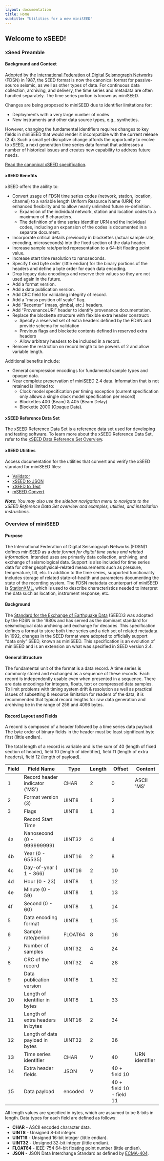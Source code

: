 ```yaml
---
layout: documentation
title: Home
subtitle: "Utilities for a new miniSEED"
---
```


## Welcome to xSEED!

### xSeed Preamble

#### Background and Context

Adopted by the [International Federation of Digital Seismograph Networks](http://www.fdsn.org/) (FDSN) in 1987, the SEED format is now the canonical format for passive-source seismic, as well as other types of data. For continuous data collection, archiving, and delivery, the time series and metadata are often handled separately. The time series portion is known as miniSEED. 

Changes are being proposed to miniSEED due to identifier limitations for: 

- Deployments with a very large number of nodes
- New instruments and other data source types, e.g., synthetics.

However, changing the fundamental identifiers requires changes to key fields in miniSEED that would render it incompatible with the current release (2.4). Such a small yet disruptive change affords the opportunity to evolve to xSEED, a next generation time series data format that addresses a number of historical issues and creates new capability to address future needs.

[Read the canonical xSEED specification](https://iris-edu.github.io/xseed-specification/xSEED%20-%20DRAFT%2020180511.pdf).

#### xSEED Benefits

xSEED offers the ability to:

- Convert usage of FDSN time series codes (network, station, location, channel) to a variable length Uniform Resource Name (URN) for enhanced flexibility and to allow nearly unlimited future re-definition.
  - Expansion of the individual network, station and location codes to a maximum of 8 characters.
  - The definition of a time series identifier URN and the individual codes, including an expansion of the codes is documented in a separate document.
- Incorporate critical details previously in blockettes (actual sample rate, encoding, microseconds) into the fixed section of the data header.
- Increase sample rate/period representation to a 64-bit floating point value.
- Increase start time resolution to nanoseconds.
- Specify fixed byte order (little endian) for the binary portions of the headers and define a byte order for each data encoding.
- Drop legacy data encodings and reserve their values so they are not used again in the future.
- Add a format version.
- Add a data publication version.
- Add CRC field for validating integrity of record.
- Add a “mass position off scale” flag.
- Add “Recenter” (mass, gimbal, etc.) headers.
- Add “ProvenanceURI” header to identify provenance documentation.
- Replace the blockette structure with flexible extra header construct:
  - Specify a reserved set of extra headers defined by the FDSN and provide schema for validation
  - Previous flags and blockette contents defined in reserved extra headers
  - Allow arbitrary headers to be included in a record.
- Remove the restriction on record length to be powers of 2 and allow variable length.

Additional benefits include:

- General compression encodings for fundamental sample types and opaque data.
- Near complete preservation of miniSEED 2.4 data. Information that is not retained is limited to:
  - Clock model specification per timing exception (current specification only allows a single clock model specification per record)
  - Blockettes 400 (Beam) & 405 (Beam Delay)
  - Blockette 2000 (Opaque Data). 

#### xSEED Reference Data Set

The xSEED Reference Data Set is a reference data set used for developing and testing software. To learn more about the xSEED Reference Data Set, refer to the [xSEED Data Reference Set Overview](https://iris-edu.github.io/xseed-specification/documentation/xSEED%20Reference%20Set/Overview/).

#### xSEED Utilities

Access documentation for the utilities that convert and verify the xSEED standard for miniSEED files: 

- [Validator](https://iris-edu.github.io/xseed-specification/documentation/Data%20Validation%20Tools/Validator/)
- [xSEED to JSON](https://iris-edu.github.io/xseed-specification/documentation/Data%20Validation%20Tools/xSEED_to_JSON/)
- [xSEED to Text](https://iris-edu.github.io/xseed-specification/documentation/Data%20Validation%20Tools/xSEED_to_Text/)
- [mSEED Convert](https://iris-edu.github.io/xseed-specification/documentation/xSEED%20Software/mSEED_Convert/)

**_Note:_** *You may also use the sidebar navigation menu to navigate to the xSEED Reference Data Set overview and examples, utilities, and installation instructions.*

### Overview of miniSEED

#### Purpose

The International Federation of Digital Seismograph Networks (FDSN)1 defines miniSEED as a *data format for digital time series and related information*. Intended uses are primarily data collection, archiving, and exchange of seismological data. Support is also included for time series data for other geophysical-related measurements such as pressure, temperature, tilt, etc. In addition to the time series, supported functionality includes storage of related state-of-health and parameters documenting the state of the recording system. The FDSN metadata counterpart of miniSEED is [StationXML](http://www.fdsn.org/xml/station/), which is used to describe characteristics needed to interpret the data such as location, instrument response, etc.

#### Background

The [Standard for the Exchange of Earthquake Data](http://www.fdsn.org/publications/) (SEED)3 was adopted by the FDSN in the 1980s and has served as the dominant standard for seismological data archiving and exchange for decades. This specification defines a format to store both time series and a rich set of related metadata. In 1992, changes in the SEED format were adopted to officially support “data only” SEED, known as miniSEED. This specification is an evolution of miniSEED and is an extension on what was specified in SEED version 2.4.

#### General Structure

The fundamental unit of the format is a data record. A time series is commonly stored and exchanged as a sequence of these records. Each record is independently usable even when presented in a sequence. There are data encodings for integers, floats, text or compressed data samples. To limit problems with timing system drift & resolution as well as practical issues of subsetting & resource limitation for readers of the data, it is recommended that typical record lengths for raw data generation and archiving be in the range of 256 and 4096 bytes.

#### Record Layout and Fields

A record is composed of a header followed by a time series data payload. The byte order of binary fields in the header must be least significant byte first (little endian).

The total length of a record is variable and is the sum of 40 (length of fixed section of header), field 10 (length of identifier), field 11 (length of extra headers), field 12 (length of payload).

| Field | Field Name                       | Type    | Length | Offset                   | Content        |
| ----- | -------------------------------- | ------- | ------ | ------------------------ | -------------- |
| 1     | Record header indicator ('MS')   | CHAR    | 2      | 0                        | ASCII 'MS'     |
| 2     | Format version (3)               | UINT8   | 1      | 2                        |                |
| 3     | Flags                            | UINT8   | 1      | 3                        |                |
|       | Record Start Time                |         |        |                          |                |
| 4a    | Nanosecond (0 - 999999999)       | UINT32  | 4      | 4                        |                |
| 4b    | Year (0 - 65535)                 | UINT16  | 2      | 8                        |                |
| 4c    | Day-of-year ( 1 - 366)           | UINT16  | 2      | 10                       |                |
| 4d    | Hour (0 - 23)                    | UINT8   | 1      | 12                       |                |
| 4e    | Minute (0 - 59)                  | UINT8   | 1      | 13                       |                |
| 4f    | Second (0 - 60)                  | UINT8   | 1      | 14                       |                |
| 5     | Data encoding format             | UINT8   | 1      | 15                       |                |
| 6     | Sample rate/period               | FLOAT64 | 8      | 16                       |                |
| 7     | Number of samples                | UINT32  | 4      | 24                       |                |
| 8     | CRC of the record                | UINT32  | 4      | 28                       |                |
| 9     | Data publication version         | UINT8   | 1      | 32                       |                |
| 10    | Length of identifier in bytes    | UINT8   | 1      | 33                       |                |
| 11    | Length of extra headers in bytes | UINT16  | 2      | 34                       |                |
| 12    | Length of data payload in bytes  | UINT32  | 2      | 36                       |                |
| 13    | Time series identifier           | CHAR    | V      | 40                       | URN identifier |
| 14    | Extra header fields              | JSON    | V      | 40 + field 10            |                |
| 15    | Data payload                     | encoded | V      | 40 + field 10 + field 11 |                |

All length values are specified in bytes, which are assumed to be 8-bits in length.   Data types for each field are defined as follows:

- **CHAR**    - ASCII encoded character data.
- **UINT8**   - Unsigned 8-bit integer.
- **UINT16**  - Unsigned 16-bit integer (little endian).
- **UINT32**  - Unsigned 32-bit integer (little endian).
- **FLOAT64** - IEEE-754 64-bit floating point number (little endian).
- **JSON**    - JSON Data Interchange Standard as defined by [ECMA-404](https://www.ecma-international.org/publications/files/ECMA-ST/ECMA-404.pdf).
